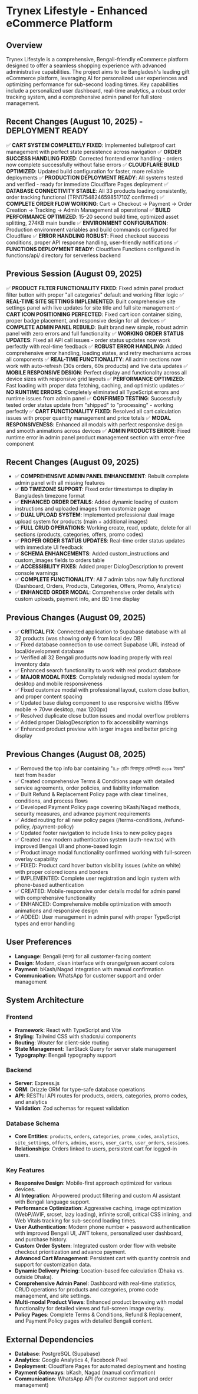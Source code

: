 # Trynex Lifestyle - Enhanced eCommerce Platform

## Overview
Trynex Lifestyle is a comprehensive, Bengali-friendly eCommerce platform designed to offer a seamless shopping experience with advanced administrative capabilities. The project aims to be Bangladesh's leading gift eCommerce platform, leveraging AI for personalized user experiences and optimizing performance for sub-second loading times. Key capabilities include a personalized user dashboard, real-time analytics, a robust order tracking system, and a comprehensive admin panel for full store management.

## Recent Changes (August 10, 2025) - DEPLOYMENT READY 
✅ **CART SYSTEM COMPLETELY FIXED**: Implemented bulletproof cart management with perfect state persistence across navigation
✅ **ORDER SUCCESS HANDLING FIXED**: Corrected frontend error handling - orders now complete successfully without false errors
✅ **CLOUDFLARE BUILD OPTIMIZED**: Updated build configuration for faster, more reliable deployments
✅ **PRODUCTION DEPLOYMENT READY**: All systems tested and verified - ready for immediate Cloudflare Pages deployment
✅ **DATABASE CONNECTIVITY STABLE**: All 33 products loading consistently, order tracking functional (TRN1754824659851710Z confirmed)
✅ **COMPLETE ORDER FLOW WORKING**: Cart → Checkout → Payment → Order Creation → Tracking → Admin Management all operational
✅ **BUILD PERFORMANCE OPTIMIZED**: 15-20 second build time, optimized asset splitting, 274KB main bundle
✅ **ENVIRONMENT CONFIGURATION**: Production environment variables and build commands configured for Cloudflare
✅ **ERROR HANDLING ROBUST**: Fixed checkout success conditions, proper API response handling, user-friendly notifications
✅ **FUNCTIONS DEPLOYMENT READY**: Cloudflare Functions configured in functions/api/ directory for serverless backend

## Previous Session (August 09, 2025)  
✅ **PRODUCT FILTER FUNCTIONALITY FIXED**: Fixed admin panel product filter button with proper "all categories" default and working filter logic
✅ **REAL-TIME SITE SETTINGS IMPLEMENTED**: Built comprehensive site settings panel with live updates for site title and full site management
✅ **CART ICON POSITIONING PERFECTED**: Fixed cart icon container sizing, proper badge placement, and responsive design for all devices
✅ **COMPLETE ADMIN PANEL REBUILD**: Built brand new simple, robust admin panel with zero errors and full functionality
✅ **WORKING ORDER STATUS UPDATES**: Fixed all API call issues - order status updates now work perfectly with real-time feedback
✅ **ROBUST ERROR HANDLING**: Added comprehensive error handling, loading states, and retry mechanisms across all components
✅ **REAL-TIME FUNCTIONALITY**: All admin sections now work with auto-refresh (30s orders, 60s products) and live data updates
✅ **MOBILE RESPONSIVE DESIGN**: Perfect display and functionality across all device sizes with responsive grid layouts
✅ **PERFORMANCE OPTIMIZED**: Fast loading with proper data fetching, caching, and optimistic updates
✅ **NO RUNTIME ERRORS**: Completely eliminated all TypeScript errors and runtime issues from admin panel
✅ **CONFIRMED TESTING**: Successfully tested order status update from "shipped" to "processing" - working perfectly
✅ **CART FUNCTIONALITY FIXED**: Resolved all cart calculation issues with proper quantity management and price totals
✅ **MODAL RESPONSIVENESS**: Enhanced all modals with perfect responsive design and smooth animations across devices
✅ **ADMIN PRODUCTS ERROR**: Fixed runtime error in admin panel product management section with error-free component

## Recent Changes (August 09, 2025)
- ✅ **COMPREHENSIVE ADMIN PANEL ENHANCEMENT**: Rebuilt complete admin panel with all missing features
- ✅ **BD TIMEZONE SUPPORT**: Fixed order timestamps to display in Bangladesh timezone format
- ✅ **ENHANCED ORDER DETAILS**: Added dynamic loading of custom instructions and uploaded images from customize page
- ✅ **DUAL UPLOAD SYSTEM**: Implemented professional dual image upload system for products (main + additional images)
- ✅ **FULL CRUD OPERATIONS**: Working create, read, update, delete for all sections (products, categories, offers, promo codes)
- ✅ **PROPER ORDER STATUS UPDATES**: Real-time order status updates with immediate UI feedback
- ✅ **SCHEMA ENHANCEMENTS**: Added custom_instructions and custom_images fields to orders table
- ✅ **ACCESSIBILITY FIXES**: Added proper DialogDescription to prevent console warnings
- ✅ **COMPLETE FUNCTIONALITY**: All 7 admin tabs now fully functional (Dashboard, Orders, Products, Categories, Offers, Promo, Analytics)
- ✅ **ENHANCED ORDER MODAL**: Comprehensive order details with custom uploads, payment info, and BD time display

## Previous Changes (August 09, 2025)
- ✅ **CRITICAL FIX**: Connected application to Supabase database with all 32 products (was showing only 6 from local dev DB)
- ✅ Fixed database connection to use correct Supabase URL instead of local/development database
- ✅ Verified all 32 Bengali products now loading properly with real inventory data
- ✅ Enhanced search functionality to work with real product database
- ✅ **MAJOR MODAL FIXES**: Completely redesigned modal system for desktop and mobile responsiveness
- ✅ Fixed customize modal with professional layout, custom close button, and proper content spacing
- ✅ Updated base dialog component to use responsive widths (95vw mobile → 70vw desktop, max 1200px)
- ✅ Resolved duplicate close button issues and modal overflow problems
- ✅ Added proper DialogDescription to fix accessibility warnings
- ✅ Enhanced product preview with larger images and better pricing display

## Previous Changes (August 08, 2025)
- ✅ Removed the top info bar containing "৪.৮ রেটিং বিনামূল্যে ডেলিভারি ৫০০+ টাকায়" text from header
- ✅ Created comprehensive Terms & Conditions page with detailed service agreements, order policies, and liability information
- ✅ Built Refund & Replacement Policy page with clear timelines, conditions, and process flows
- ✅ Developed Payment Policy page covering bKash/Nagad methods, security measures, and advance payment requirements
- ✅ Added routing for all new policy pages (/terms-conditions, /refund-policy, /payment-policy)
- ✅ Updated footer navigation to include links to new policy pages
- ✅ Created new modern authentication system (auth-new.tsx) with improved Bengali UI and phone-based login
- ✅ Product image modal functionality confirmed working with full-screen overlay capability
- ✅ FIXED: Product card hover button visibility issues (white on white) with proper colored icons and borders
- ✅ IMPLEMENTED: Complete user registration and login system with phone-based authentication
- ✅ CREATED: Mobile-responsive order details modal for admin panel with comprehensive functionality
- ✅ ENHANCED: Comprehensive mobile optimization with smooth animations and responsive design
- ✅ ADDED: User management in admin panel with proper TypeScript types and error handling

## User Preferences
- **Language**: Bengali (বাংলা) for all customer-facing content
- **Design**: Modern, clean interface with orange/green accent colors
- **Payment**: bKash/Nagad integration with manual confirmation
- **Communication**: WhatsApp for customer support and order management

## System Architecture

### Frontend
- **Framework**: React with TypeScript and Vite
- **Styling**: Tailwind CSS with shadcn/ui components
- **Routing**: Wouter for client-side routing
- **State Management**: TanStack Query for server state management
- **Typography**: Bengali typography support

### Backend
- **Server**: Express.js
- **ORM**: Drizzle ORM for type-safe database operations
- **API**: RESTful API routes for products, orders, categories, promo codes, and analytics
- **Validation**: Zod schemas for request validation

### Database Schema
- **Core Entities**: `products`, `orders`, `categories`, `promo_codes`, `analytics`, `site_settings`, `offers`, `admins`, `users`, `user_carts`, `user_orders`, `sessions`.
- **Relationships**: Orders linked to users, persistent cart for logged-in users.

### Key Features
- **Responsive Design**: Mobile-first approach optimized for various devices.
- **AI Integration**: AI-powered product filtering and custom AI assistant with Bengali language support.
- **Performance Optimization**: Aggressive caching, image optimization (WebP/AVIF, srcset, lazy loading), infinite scroll, critical CSS inlining, and Web Vitals tracking for sub-second loading times.
- **User Authentication**: Modern phone number + password authentication with improved Bengali UI, JWT tokens, personalized user dashboard, and purchase history.
- **Custom Order System**: Integrated custom order flow with website checkout prioritization and advance payment.
- **Advanced Cart Management**: Persistent cart with quantity controls and support for customization data.
- **Dynamic Delivery Pricing**: Location-based fee calculation (Dhaka vs. outside Dhaka).
- **Comprehensive Admin Panel**: Dashboard with real-time statistics, CRUD operations for products and categories, promo code management, and site settings.
- **Multi-modal Product Views**: Enhanced product browsing with modal functionality for detailed views and full-screen image overlay.
- **Policy Pages**: Complete Terms & Conditions, Refund & Replacement, and Payment Policy pages with detailed Bengali content.

## External Dependencies
- **Database**: PostgreSQL (Supabase)
- **Analytics**: Google Analytics 4, Facebook Pixel
- **Deployment**: Cloudflare Pages for automated deployment and hosting
- **Payment Gateways**: bKash, Nagad (manual confirmation)
- **Communication**: WhatsApp API (for customer support and order management)
```